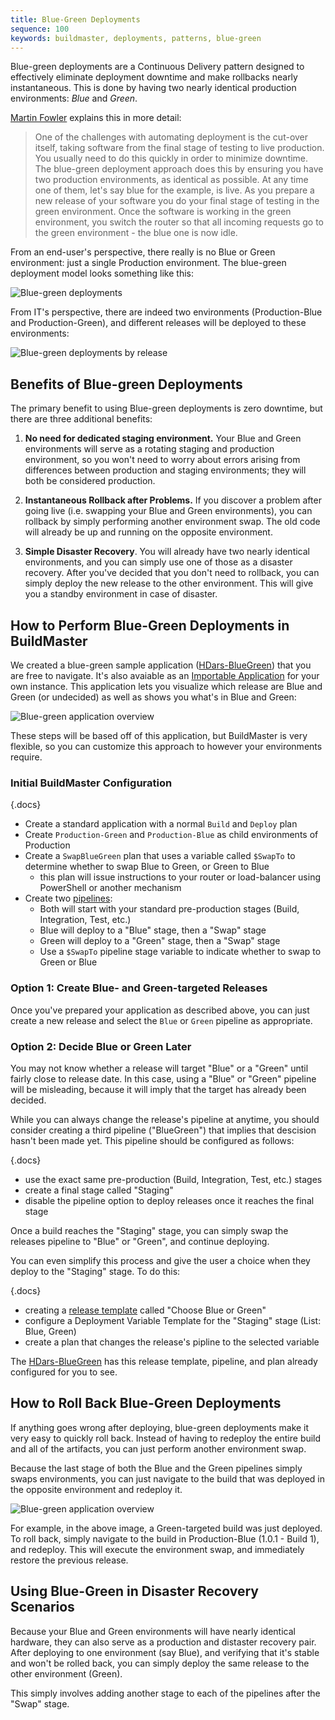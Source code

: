 ```yaml
---
title: Blue-Green Deployments
sequence: 100
keywords: buildmaster, deployments, patterns, blue-green
---
```


Blue-green deployments are a Continuous Delivery pattern designed to effectively eliminate deployment downtime and make rollbacks nearly instantaneous. This is done by having two nearly identical production environments: *Blue* and *Green*.

[Martin Fowler](http://martinfowler.com/bliki/BlueGreenDeployment.html) explains this in more detail:

> One of the challenges with automating deployment is the cut-over itself, taking software from the final stage of testing to live production. You usually need to do this quickly in order to minimize downtime. The blue-green deployment approach does this by ensuring you have two production environments, as identical as possible. At any time one of them, let's say blue for the example, is live. As you prepare a new release of your software you do your final stage of testing in the green environment. Once the software is working in the green environment, you switch the router so that all incoming requests go to the green environment - the blue one is now idle.

From an end-user's perspective, there really is no Blue or Green environment: just a single Production environment. The blue-green deployment model looks something like this:

![Blue-green deployments](/support/documentation/_resources/2019/blue-green/deployments.png)

From IT's perspective, there are indeed two environments (Production-Blue and Production-Green), and different releases will be deployed to these environments:

![Blue-green deployments by release](/support/documentation/_resources/2019/blue-green/deployments-by-release.png)

## Benefits of Blue-green Deployments

The primary benefit to using Blue-green deployments is zero downtime, but there are three additional benefits:

1. **No need for dedicated staging environment.** Your Blue and Green environments will serve as a rotating staging and production environment, so you won't need to worry about errors arising from differences between production and staging environments; they will both be considered production.

2. **Instantaneous Rollback after Problems.** If you discover a problem after going live (i.e. swapping your Blue and Green environments), you can rollback by simply performing another environment swap. The old code will already be up and running on the opposite environment.

3. **Simple Disaster Recovery**. You will already have two nearly identical environments, and you can simply use one of those as a disaster recovery. After you've decided that you don't need to rollback, you can simply deploy the new release to the other environment. This will give you a standby environment in case of disaster.

## How to Perform Blue-Green Deployments in BuildMaster

We created a blue-green sample application ([HDars-BlueGreen](https://buildmaster.inedo.com/applications/34/)) that you are free to navigate. It's also avaiable as an [Importable Application](https://proget.inedo.com/feeds/BuildMasterSamples) for your own instance. This application lets you visualize which release are Blue and Green (or undecided) as well as shows you what's in Blue and Green:

![Blue-green application overview](/support/documentation/_resources/2019/blue-green/application-overview.png)

These steps will be based off of this application, but BuildMaster is very flexible, so you can customize this approach to however your environments require.

### Initial BuildMaster Configuration

{.docs}
 - Create a standard application with a normal `Build` and `Deploy` plan
 - Create `Production-Green` and `Production-Blue` as child environments of Production
 - Create a `SwapBlueGreen` plan that uses a variable called `$SwapTo` to determine whether to swap Blue to Green, or Green to Blue
     * this plan will issue instructions to your router or load-balancer using PowerShell or another mechanism
 - Create two [pipelines](/support/documentation/buildmaster/verification/pipelines):
     * Both will start with your standard pre-production stages (Build, Integration, Test, etc.)
     * Blue will deploy to a "Blue" stage, then a "Swap" stage
     * Green will deploy to a "Green" stage, then a "Swap" stage
     * Use a `$SwapTo` pipeline stage variable to indicate whether to swap to Green or Blue

### Option 1: Create Blue- and Green-targeted Releases

Once you've prepared your application as described above, you can just create a new release and select the `Blue` or `Green` pipeline as appropriate.

### Option 2: Decide Blue or Green Later

You may not know whether a release will target "Blue" or a "Green" until fairly close to release date. In this case, using a "Blue" or "Green" pipeline will be misleading, because it will imply that the target has already been decided.

While you can always change the release's pipeline at anytime, you should consider creating a third pipeline ("BlueGreen") that implies that descision hasn't been made yet. This pipeline should be configured as follows:

{.docs}
 - use the exact same pre-production (Build, Integration, Test, etc.) stages
 - create a final stage called "Staging" 
 - disable the pipeline option to deploy releases once it reaches the final stage

Once a build reaches the "Staging" stage, you can simply swap the releases pipeline to "Blue" or "Green", and continue deploying.

You can even simplify this process and give the user a choice when they deploy to the "Staging" stage. To do this:

{.docs}
 - creating a [release template](/support/documentation/buildmaster/releases/templates) called "Choose Blue or Green"
 - configure a Deployment Variable Template for the "Staging" stage (List: Blue, Green)
 - create a plan that changes the release's pipline to the selected variable

The [HDars-BlueGreen](https://buildmaster.inedo.com/applications/34/) has this release template, pipeline, and plan already configured for you to see.

## How to Roll Back Blue-Green Deployments

If anything goes wrong after deploying, blue-green deployments make it very easy to quickly roll back. Instead of having to redeploy the entire build and all of the artifacts, you can just perform another environment swap.

Because the last stage of both the Blue and the Green pipelines simply swaps environments, you can just navigate to the build that was deployed in the opposite environment and redeploy it.

![Blue-green application overview](/support/documentation/_resources/2019/blue-green/application-overview.png)

For example, in the above image, a Green-targeted build was just deployed. To roll back, simply navigate to the build in Production-Blue (1.0.1 - Build 1), and redeploy. This will execute the environment swap, and immediately restore the previous release.


## Using Blue-Green in Disaster Recovery Scenarios

Because your Blue and Green environments will have nearly identical hardware, they can also serve as a production and distaster recovery pair. After deploying to one environment (say Blue), and verifying that it's stable and won't be rolled back, you can simply deploy the same release to the other environment (Green).

This simply involves adding another stage to each of the pipelines after the "Swap" stage.